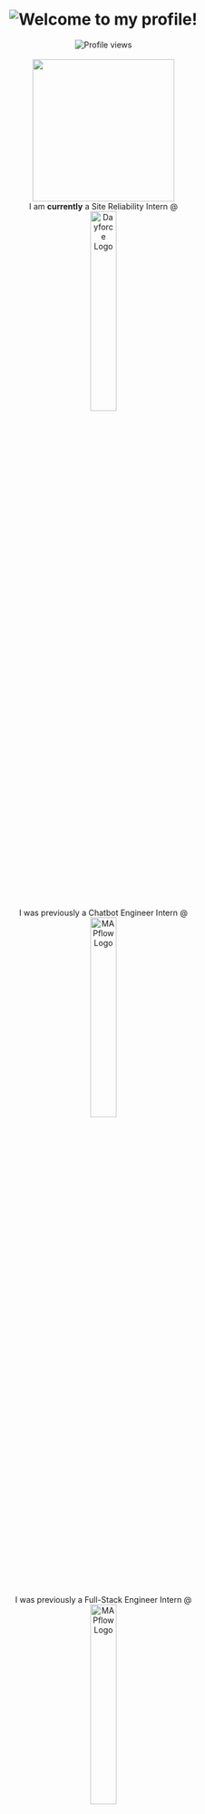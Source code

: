 <h1 align="center">
  <img src="https://readme-typing-svg.demolab.com?font=apple+system&size=25&pause=1000&color=D3D9E2FF&width=435&lines=Hey%2C+my+name+is+Vicky+Sekhon!;I+am+a+Full-Stack+Engineer;A+Computer+Science+Student;Cinephile%2C+Foodie%2C+%26+Gym-goer" alt="Welcome to my profile!" />
</h1>

<div align="center">
  <img src="https://komarev.com/ghpvc/?username=VickySekhon&abbreviated=true&color=blue&style=for-the-badge" alt="Profile views"/>
</div>

<br>

<div align="center">
  <img width="250px" src="https://media0.giphy.com/media/5eLDrEaRGHegx2FeF2/giphy.gif?cid=6c09b9528j187ykdumoxem7ik70i6zp1nqgax2n65nhjoh8n&ep=v1_stickers_search&rid=giphy.gif&ct=s">
</div>

<div align="center">
  I am <b>currently</b> a Site Reliability Intern @
  <br>
  <a href="https://www.dayforce.com/who-we-are/our-story">
    <img
      src="https://cdn.prod.website-files.com/64bc25206b4ad5fcc261b3aa/67d86ffa6d36ccc45ae8b01e_Logo-Dayforce-Primary-PNG.png"
      alt="Dayforce Logo"
      style="
        width: 30%;
        max-width: 200px;
        border-radius: 10px;
        margin-bottom: 20px;
      "
    />
  </a>
  <br>
  <br>
  <br>
  I was previously a Chatbot Engineer Intern @
  <br>
  <a href="https://www.scotiabank.com/ca/en/about.html">
    <img
      src="https://www.cdnlogo.com/logos/s/30/scotiabank.svg"
      alt="MAPflow Logo"
      style="
        width: 30%;
        max-width: 200px;
        border-radius: 10px;
        margin-bottom: 20px;
      "
    />
  </a>
<div align="center">
  I was previously a Full-Stack Engineer Intern @
  <br>
  <a href="https://www.mapflow.ca/about-us">
    <img
      src="https://4284c4a4.rocketcdn.me/wp-content/uploads/2022/11/mapflow-logo-bg.png"
      alt="MAPflow Logo"
      style="
        width: 30%;
        max-width: 200px;
        border-radius: 10px;
        margin-bottom: 20px;
      "
    />
  </a>
  
  <br>
  <br>
  I was previously an Automation Engineer Intern @
  <br>
  <br>
  <a href="https://www.tangerine.ca/en/about-us">
      <img
        src="https://upload.wikimedia.org/wikipedia/commons/thumb/9/9b/Tangerine_Bank_logo.svg/2560px-Tangerine_Bank_logo.svg.png"
        alt="Tangerine Logo"
        style="
          width: 30%;
          max-width: 200px;
          border-radius: 10px;
          margin-bottom: 20px;
        "
      />
  </a>
</div>
</div>

## More About Me:

*   🔍 I am searching for 4-month Fall 2025 Co-op Opportunities.
*   👨‍🎓 Pursuing an Honours Computer Science Degree with Co-op @ [Wilfrid Laurier University](https://www.wlu.ca/).
*   📰 Newsletter Chief @ [Laurier Computing Society](https://lauriercs.ca).
*   💼 Ex-Computer Science Representative on the Faculty of Science Divisional Council @ [Wilfrid Laurier University](https://www.wlu.ca/about/governance/senate/divisional-councils.html).
*   ⚡ Fun fact: I can solve a 3x3 Rubik's cube.

## Connect with me:

 [![](https://img.shields.io/badge/linkedin-%230077B5.svg?style=for-the-badge&logo=linkedin&logoColor=white)](https://www.linkedin.com/in/vickysekhon/)[![](https://img.shields.io/badge/X-%23000000.svg?style=for-the-badge&logo=X&logoColor=white)](https://x.com/VickySekhon19)

## Languages and Tools:

###### Programming, Markup & Styling Languages

![Python](https://img.shields.io/badge/python-3670A0?style=for-the-badge&logo=python&logoColor=ffdd54) ![Java](https://img.shields.io/badge/java-%23ED8B00.svg?style=for-the-badge&logo=openjdk&logoColor=white) ![C](https://img.shields.io/badge/c-%2300599C.svg?style=for-the-badge&logo=c&logoColor=white) ![JavaScript](https://img.shields.io/badge/javascript-%23323330.svg?style=for-the-badge&logo=javascript&logoColor=%23F7DF1E) ![TypeScript](https://img.shields.io/badge/Typescript-007acc?style=for-the-badge&labelColor=black&logo=typescript&logoColor=007acc) ![Bash Script](https://img.shields.io/badge/bash_script-%23121011.svg?style=for-the-badge&logo=gnu-bash&logoColor=white) ![HTML](https://img.shields.io/badge/HTML5-E34F26?style=for-the-badge&logo=html5&logoColor=white) ![CSS3](https://img.shields.io/badge/CSS3-1572B6?style=for-the-badge&logo=css3&logoColor=white) 

###### Web Dev Frameworks & Libraries

![Angular](https://img.shields.io/badge/angular-%23DD0031.svg?style=for-the-badge&logo=angular&logoColor=white) ![React](https://img.shields.io/badge/-React-61DBFB?style=for-the-badge&labelColor=black&logo=react&logoColor=61DBFB) ![Node.js](https://img.shields.io/badge/Nodejs-3C873A?style=for-the-badge&labelColor=black&logo=node.js&logoColor=3C873A) ![Express.js](https://img.shields.io/badge/Express.js-000000?style=for-the-badge&logo=express&logoColor=white) ![Tailwind CSS](https://img.shields.io/badge/tailwindcss-%2338B2AC.svg?style=for-the-badge&logo=tailwind-css&logoColor=white) ![Flask](https://img.shields.io/badge/flask-%23000.svg?style=for-the-badge&logo=flask&logoColor=white)

###### Databases
![MySQL](https://img.shields.io/badge/mysql-4479A1.svg?style=for-the-badge&logo=mysql&logoColor=white)

###### DevOps & Collaboration Tools

![Docker](https://img.shields.io/badge/docker-%230db7ed.svg?style=for-the-badge&logo=docker&logoColor=white) ![Windows Terminal](https://img.shields.io/badge/Windows%20Terminal-%234D4D4D.svg?style=for-the-badge&logo=windows-terminal&logoColor=white) ![Ubuntu](https://img.shields.io/badge/Ubuntu-E95420?style=for-the-badge&logo=ubuntu&logoColor=white)
![Confluence](https://img.shields.io/badge/confluence-%23172BF4.svg?style=for-the-badge&logo=confluence&logoColor=white) ![Jira](https://img.shields.io/badge/jira-%230A0FFF.svg?style=for-the-badge&logo=jira&logoColor=white) ![Postman](https://img.shields.io/badge/Postman-FF6C37?style=for-the-badge&logo=postman&logoColor=white) ![Git](https://img.shields.io/badge/Git-F05032?style=for-the-badge&logo=git&logoColor=white) ![Figma](https://img.shields.io/badge/figma-%23F24E1E.svg?style=for-the-badge&logo=figma&logoColor=white) 

###### IDEs and Text Editors

![Visual Studio Code](https://img.shields.io/badge/Visual%20Studio%20Code-0078d7.svg?style=for-the-badge&logo=visual-studio-code&logoColor=white) ![IntelliJ IDEA](https://img.shields.io/badge/IntelliJIDEA-000000.svg?style=for-the-badge&logo=intellij-idea&logoColor=white) ![Sublime Text](https://img.shields.io/badge/sublime_text-%23575757.svg?style=for-the-badge&logo=sublime-text&logoColor=important)

## Developer-Related Stats:

![Top Langs](https://github-readme-stats.vercel.app/api/top-langs/?username=vickysekhon&layout=pie&theme=codeSTACKr) ![](https://github-readme-activity-graph.vercel.app/graph?username=VickySekhon&theme=github-compact)

## Projects:

### [Sorting Algorithm Visualizer](https://github.com/VickySekhon/SortingAlgorithmVisualizer)

##### Python | Tkinter

**Project Overview:** Sorting Algorithm Visualizer features 6 algorithms: Shell Sort, Merge Sort, Selection Sort, Insertion Sort, Quick Sort, and Bubble Sort. It is built using Python and Tkinter for the GUI. The objective was to visually represent various sorting algorithms, allowing users to understand and observe how each algorithm works.  
  
**Personal Experience:** This was an enjoyable project I worked on for a week. I spent most of my time understanding the implementation of the selected algorithms, using pen and paper to visualize the sorting process. Then I implemented all of the algorithms in the code. Afterward, I found Tkinter and eventually tinkered around to create the visualization part of the project.

[![Screenshot-2023-11-12-001409](https://i.ibb.co/wy4VxDG/Screenshot-2023-11-12-001409.png)](https://ibb.co/WnfZYS8)

### [Dorm Direct](https://github.com/VickySekhon/DormDirect)

##### React | Flask | Firebase | Node.js | TypeScript | Python

**Project Overview:** DormDirect uses a BeautifulSoup Web Scrapper to scrape listings from 3 popular listing searches on Kijiji (1 => "Student housing Waterloo", 2 => "Wilfrid Laurier University housing", 3 => "University of Waterloo housing"). Once the listings are scrapped, they are contained within a Flask backend that JSONifies the fetched listing information and makes it available at an API endpoint. The React frontend retrieves the JSONified listing content from the endpoint and displays it in a clean way.  
  
**Personal Experience:** Navigating between schoolwork, tuition fees, and internships is already difficult enough for university students. Looking for Housing becomes strenuous, especially between work and school terms. That's why I felt the need to build DormDirect to streamline the process of finding listings for university students in Waterloo. All of us are Co-op students which means we're constantly looking for housing between work terms and we thought to build a platform that will help us do this.

![Condominium buildings behind the heading 'dorm direct'](https://github.com/user-attachments/assets/d6d94365-2ef8-43fa-860e-82c614729879)

### [NoteEase](https://github.com/VickySekhon/NoteEase)

##### Tensor Flow | Google Cloud | Google Gemini | MongoDB | React | Express | Node.js

**Project Overview:** Note Ease allows students the flexibility to listen to their Professors while having AI assist them in retaining lecture content by developing a summarized transcript of key lecture material. During the development of the transcript the user has the opportunity to format the notes to their liking by using TensorFlow object detection to signify the need for a new bullet point.  
  
**Personal Experience:** Overall, my team and I learned how to use the MERN stack to develop a web application. This was a hackathon project where we won Best Use of AI in Education at GDSC Hacks 2024.

[![Screenshot-2023-11-30-195104](https://raw.githubusercontent.com/VickySekhon/NoteEase/main/landingpage.png)](https://imgbb.com/)

### [My LeetCodes](https://github.com/VickySekhon/neetcode-roadmap)

##### Python | Java | TypeScript

**Project Overview:** Learning DSAs is extremely important to become a good developer, as many coding interviews nowadays often assess a candidate's technical ability through the extent to which they can solve LeetCode Styled questions.  
  
**Personal Experience:** As someone who enjoys programming, I love coding and by regularly solving questions, I have been able to sharpen my technical abilities. For example, although Python is the language I am most comfortable with, by using Python to solve a variety of questions, I have used countless built-in Python functionalities I did not know about. I think this is an extremely effective way of developing an understanding of a programming language, while simultaneously learning fundamental DSAs.

[![Screenshot-2023-11-30-195104](https://github.com/user-attachments/assets/19eeb4ac-ce0f-4ee4-848e-b4808423c1c6)](https://imgbb.com/)

### [YouTube Clone](https://vickysekhon.github.io/YouTubeClone/)

##### HTML | CSS

**Project Overview:** Created a front-end personalized clone of YouTube inspired by the settings I use for the software. Interacted with Chrome Dev Tools to accurately represent software design elements. Created working links to YouTube videos.  
  
**Personal Experience:** This was an enjoyable project I worked on over 2 weeks. I learned fundamental HTML elements and have become familiar with advanced CSS design elements to the extent that I am confident in my abilities to use HTML and CSS for static web development.

[![Screenshot-2023-11-12-001747](https://i.ibb.co/cCVP9Vc/Screenshot-2023-11-12-001747.png)](https://ibb.co/TbdZGdB)

### [Voiceover Prompt](https://vickysekhon.github.io/VoiceoverPrompt/)

##### HTML | CSS | JavaScript

**Project Overview:** Created a webpage where consumers can type text and click a button to hear it read to them. Includes volume, speech tempo, and voice accent customizability. Features a word count with remaining characters displayed to the user. Uses local storage to store inputted text inside the browser's cache.  
  
**Personal Experience:** This project allowed me to learn fundamental data skills as I accessed user information by using local storage to save a user's data. In addition to this, I am happy with the styling and minimalistic appearance of the webpage; it is one of my favorite projects.

[![Screenshot-2023-11-24-234214](https://i.ibb.co/rpN4sfh/Screenshot-2023-11-24-234214.png)](https://ibb.co/kDvQ16T)

### [Restaurant Simulator](https://github.com/VickySekhon/Restaurant-Simulator)

##### Java

**Project Overview:** This restaurant simulator allows a user to create a custom menu and interact with it using an intuitive GUI from which they can print out a physical receipt. To implement this GUI, the project leverages Java's abstract classes and inheritance functionality to create a Java JFrame, by calling independent classes to create functionality as well as a PrinterJob API to invoke the Windows OS printing system.  
  
**Personal Experience:** As part of my final project for CP213 (Object-Oriented Programming), I wanted to utilize my skills in Java and create a GUI project.

[![Screenshot-2023-11-30-195104](https://i.ibb.co/xhFT860/Screenshot-2023-11-30-195104.png)](https://imgbb.com/)
